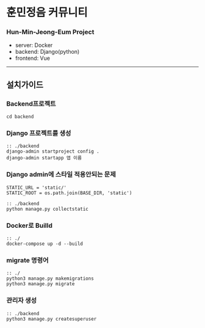 # 훈민정음 커뮤니티 
### Hun-Min-Jeong-Eum Project
- server: Docker 
- backend: Django(python) 
- frontend: Vue

***

## 설치가이드

### Backend프로젝트
```commandline
cd backend
```
### Django 프로젝트를 생성
```commandline
:: ./backend
django-admin startproject config .
django-admin startapp 앱 이름
```

### Django admin에 스타일 적용안되는 문제
```pycon
STATIC_URL = 'static/'
STATIC_ROOT = os.path.join(BASE_DIR, 'static')
```
```commandline
:: ./backend
python manage.py collectstatic
```

### Docker로 Builld
```commandline
:: ./
docker-compose up -d --build
```

### migrate 명령어

```commandline
:: ./
python3 manage.py makemigrations
python3 manage.py migrate
```

### 관리자 생성
```commandline
:: ./backend
python3 manage.py createsuperuser
```
